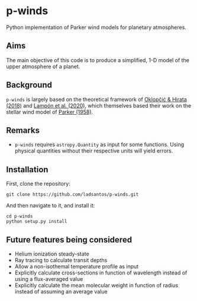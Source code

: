 # p-winds
 Python implementation of Parker wind models for planetary atmospheres.

Aims
----
The main objective of this code is to produce a simplified, 1-D model of the upper atmosphere of a planet.

Background
----------
`p-winds` is largely based on the theoretical framework of [Oklopčić & Hirata (2018)](https://ui.adsabs.harvard.edu/abs/2018ApJ...855L..11O/abstract) and [Lampón et al. (2020)](https://ui.adsabs.harvard.edu/abs/2020A%26A...636A..13L/abstract), which themselves based their work on the stellar wind model of [Parker (1958)](https://ui.adsabs.harvard.edu/abs/1958ApJ...128..664P/abstract).

Remarks
-------
- `p-winds` requires ``astropy.Quantity`` as input for some functions. Using physical quantities without their respective units will yield errors.

Installation
------------
First, clone the repository:
```angular2html
git clone https://github.com/ladsantos/p-winds.git
```
And then navigate to it, and install it:
```angular2html
cd p-winds
python setup.py install
```

Future features being considered
--------
* Helium ionization steady-state
* Ray tracing to calculate transit depths
* Allow a non-isothemal temperature profile as input
* Explicitly calculate cross-sections in function of wavelength instead of using a flux-averaged value
* Explicitly calculate the mean molecular weight in function of radius instead of assuming an average value